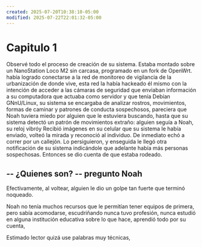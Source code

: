 ```yaml
---
created: 2025-07-20T10:38:10-05:00
modified: 2025-07-22T22:01:32-05:00
---
```


# Capitulo 1

Observé todo el proceso de creación de su sistema. Estaba montado sobre un NanoStation Loco M2 sin carcasa, programado en un fork de OpenWrt. había logrado conectarse a la red de monitoreo de vigilancia de la urbanización de donde vive, esta red la había hackeado él mismo con la intención de acceder a las cámaras de seguridad que enviaban información a su computadora que actuaba como servidor y que tenía Debían GNnU/Linux, su sistema  se encargaba de analizar rostros, movimientos, formas de caminar y patrones de conducta sospechosos, pareciera que Noah tuviera miedo por alguien que le estuviera buscando, hasta que su sistema detectó un patrón de movimientos extraño: 
alguien seguía a Noah, su reloj vibróy Recibió imágenes en su celular  que su sistema le había enviado, volteó la mirada y reconoció al individuo. De inmediato echó a correr por un callejón. Lo persiguieron, y enseguida le llegó otra notificación de su sistema indicándole que adelante había más personas sospechosas. Entonces se dio cuenta de que estaba rodeado. 

-- ¿Quienes son? -- pregunto Noah
-- 
Efectivamente, al voltear, alguien le dio un golpe tan fuerte que terminó noqueado.

Noah no tenía muchos recursos que le permitían tener equipos de primera, pero sabía acomodarse, escudriñando nunca tuvo profesión, nunca estudió en alguna institución educativa sobre lo que hace, aprendió todo por su cuenta, 


Estimado lector quizá use palabras muy técnicas,
